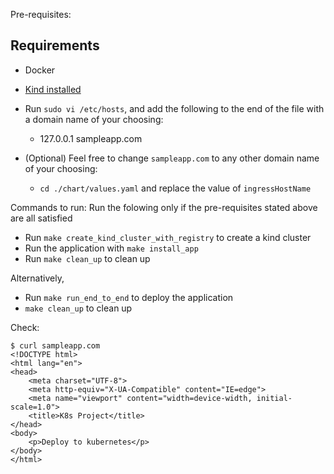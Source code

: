 Pre-requisites: 

## Requirements

- Docker 
- [Kind installed](https://kind.sigs.k8s.io/)


- Run `sudo vi /etc/hosts`, and add the following to the end of the file with a domain name of your choosing:
  - 127.0.0.1   sampleapp.com
- (Optional) Feel free to change `sampleapp.com` to any other domain name of your choosing:
  - `cd ./chart/values.yaml` and replace the value of `ingressHostName`

Commands to run:
Run the folowing only if the pre-requisites stated above are all satisfied
- Run `make create_kind_cluster_with_registry` to create a kind cluster
- Run the application with `make install_app`
- Run `make clean_up` to clean up

Alternatively,
- Run `make run_end_to_end` to deploy the application
- `make clean_up` to clean up

Check:
```
$ curl sampleapp.com
<!DOCTYPE html>
<html lang="en">
<head>
    <meta charset="UTF-8">
    <meta http-equiv="X-UA-Compatible" content="IE=edge">
    <meta name="viewport" content="width=device-width, initial-scale=1.0">
    <title>K8s Project</title>
</head>
<body>
    <p>Deploy to kubernetes</p>
</body>
</html>
```
